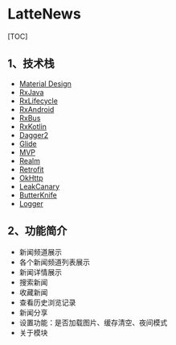 # LatteNews


[TOC]



## 1、技术栈

- [Material Design](https://material.io/)
- [RxJava](https://github.com/ReactiveX/RxJava)
- [RxLifecycle](https://github.com/trello/RxLifecycle)
- [RxAndroid](https://github.com/ReactiveX/RxAndroid)
- [RxBus](https://github.com/AndroidKnife/RxBus)
- [RxKotlin](https://github.com/ReactiveX/RxKotlin)
- [Dagger2](https://google.github.io/dagger/)
- [Glide](https://github.com/bumptech/glide)
- [MVP]()
- [Realm]()
- [Retrofit]()
- [OkHttp]()
- [LeakCanary]()
- [ButterKnife](https://github.com/JakeWharton/butterknife)
- [Logger]()

## 2、功能简介

- 新闻频道展示
- 各个新闻频道列表展示
- 新闻详情展示
- 搜索新闻
- 收藏新闻
- 查看历史浏览记录
- 新闻分享
- 设置功能：是否加载图片、缓存清空、夜间模式
- 关于模块